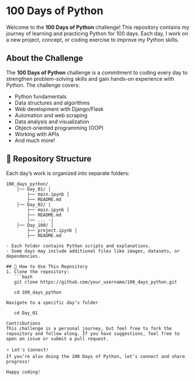 # 100 Days of Python  

Welcome to the **100 Days of Python** challenge! This repository contains my journey of learning and practicing Python for 100 days. Each day, I work on a new project, concept, or coding exercise to improve my Python skills.  

## About the Challenge  
The **100 Days of Python** challenge is a commitment to coding every day to strengthen problem-solving skills and gain hands-on experience with Python. The challenge covers:  
- Python fundamentals  
- Data structures and algorithms  
- Web development with Django/Flask  
- Automation and web scraping  
- Data analysis and visualization  
- Object-oriented programming (OOP)  
- Working with APIs  
- And much more!  

## 📂 Repository Structure  
Each day’s work is organized into separate folders:  
```plaintext
100_days_python/ 
    │── Day_01/ │ 
        ├── main.ipynb │ 
        ├── README.md 
    │── Day_02/ │ 
        ├── main.ipynb │
        ├── README.md 
        │── ... -|
    │── Day_100/ │ 
        ├── project.ipynb │ 
        ├── README.md

- Each folder contains Python scripts and explanations.  
- Some days may include additional files like images, datasets, or dependencies.  

## 🚀 How to Use This Repository  
1. Clone the repository:  
   ```bash
   git clone https://github.com/your_username/100_days_python.git

   cd 100_days_python

Navigate to a specific day’s folder

   cd Day_01
   
Contributions
This challenge is a personal journey, but feel free to fork the repository and follow along. If you have suggestions, feel free to open an issue or submit a pull request.

⭐ Let's Connect!
If you’re also doing the 100 Days of Python, let’s connect and share progress!

Happy coding!
